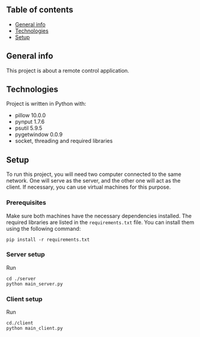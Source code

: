 ## Table of contents
* [General info](#general-info)
* [Technologies](#technologies)
* [Setup](#setup)

## General info
This project is about a remote control application.
	
## Technologies
Project is written in Python with:
* pillow 10.0.0
* pynput 1.7.6
* psutil 5.9.5
* pygetwindow 0.0.9 
* socket, threading and required libraries

## Setup
To run this project, you will need two computer connected to the same network. One will serve as the server, and the other one will act as the client. If necessary, you can use virtual machines for this purpose.

### Prerequisites
Make sure both machines have the necessary dependencies installed. The required libraries are listed in the `requirements.txt` file. You can install them using the following command:
```
pip install -r requirements.txt
```
### Server setup
Run
```
cd ./server
python main_server.py
````

### Client setup
Run
```
cd./client
python main_client.py
```


